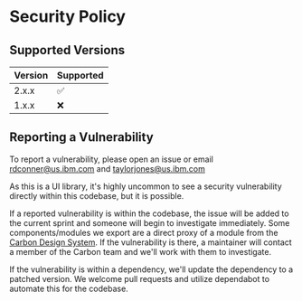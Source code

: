 # Security Policy

## Supported Versions

| Version | Supported          |
| ------- | ------------------ |
| 2.x.x   | :white_check_mark: |
| 1.x.x   | :x:                |

## Reporting a Vulnerability

To report a vulnerability, please open an issue or email rdconner@us.ibm.com and
taylorjones@us.ibm.com

As this is a UI library, it's highly uncommon to see a security vulnerability
directly within this codebase, but it is possible.

If a reported vulnerability is within the codebase, the issue will be added to
the current sprint and someone will begin to investigate immediately. Some
components/modules we export are a direct proxy of a module from the
[Carbon Design System](https://github.com/carbon-design-system/carbon). If the
vulnerability is there, a maintainer will contact a member of the Carbon team
and we'll work with them to investigate.

If the vulnerability is within a dependency, we'll update the dependency to a
patched version. We welcome pull requests and utilize dependabot to automate
this for the codebase.
